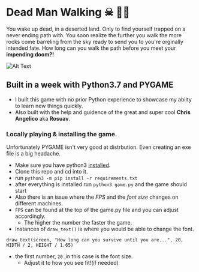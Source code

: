 # Dead Man Walking  ☠︎ 🚶‍♂️

You wake up dead, in a deserted land. Only to find yourself trapped on a never ending path with. You soon realize the further you walk the more rocks come barreling from the sky ready to send you to you're orginally intended fate. How long can you walk the path before you meet your **impending doom?!**

![Alt Text](README.gif)

## Built in a week with Python3.7 and PYGAME 
- I built this game with no prior Python experience to showcase my abilty to learn new things quickly.
- Also built with the help and guidence of the great and super cool **Chris Angelico** aka **Rosuav**.

### Locally playing & installing the game.

Unfortunately PYGAME isn't very good at distrbution. Even creating an exe file is a big headache. 


- Make sure you have python3 [installed](https://www.python.org/downloads/).
- Clone this repo and cd into it.
- run `python3 -m pip install -r requirements.txt`
- after everything is installed run `python3 game.py` and the game should start
- Also there is an issue where the *FPS* and the *font size* changes on different machines. 
- `FPS` can be found at the top of the game.py file and you can adjust accordingly. 
  - The higher the number the faster the game. 
- Instances of `draw_text()` is where you would be able to change the font.  
``` 
draw_text(screen, "How long can you survive until you are...", 20, WIDTH / 2, HEIGHT / 1.65)
``` 
- the first number, `20` ,in this case is the font size. 
  - Adjust it to how you see fit!(if needed)
 

